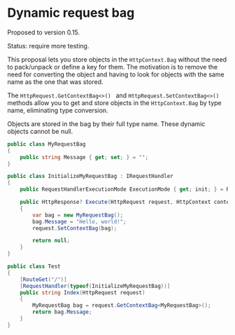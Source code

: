 # Dynamic request bag

Proposed to version 0.15.

Status: require more testing.

This proposal lets you store objects in the `HttpContext.Bag` without the need to pack/unpack or define a key for them. The motivation is to remove the need for converting the object and having to look for objects with the same name as the one that was stored.

The `HttpRequest.GetContextBag<>() ` and `HttpRequest.SetContextBag<>()` methods allow you to get and store objects in the `HttpContext.Bag` by type name, eliminating type conversion.

Objects are stored in the bag by their full type name. These dynamic objects cannot be null.

```cs
public class MyRequestBag
{
    public string Message { get; set; } = "";
}

public class InitializeMyRequestBag : IRequestHandler
{
    public RequestHandlerExecutionMode ExecutionMode { get; init; } = RequestHandlerExecutionMode.BeforeContents;

    public HttpResponse? Execute(HttpRequest request, HttpContext context)
    {
        var bag = new MyRequestBag();
        bag.Message = "Hello, world!";
        request.SetContextBag(bag);

        return null;
    }
}

public class Test
{
    [RouteGet("/")]
    [RequestHandler(typeof(InitializeMyRequestBag))]
    public string Index(HttpRequest request)
    {
        MyRequestBag bag = request.GetContextBag<MyRequestBag>();
        return bag.Message;
    }
}
```